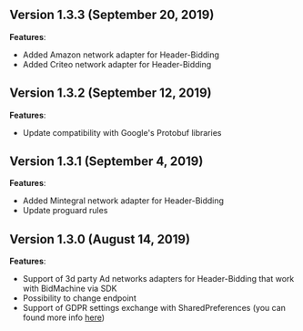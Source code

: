 ## Version 1.3.3 (September 20, 2019)
**Features**:
* Added Amazon network adapter for Header-Bidding
* Added Criteo network adapter for Header-Bidding

## Version 1.3.2 (September 12, 2019)
**Features**:
* Update compatibility with Google's Protobuf libraries

## Version 1.3.1 (September 4, 2019)
**Features**:
* Added Mintegral network adapter for Header-Bidding
* Update proguard rules

## Version 1.3.0 (August 14, 2019)
**Features**:
* Support of 3d party Ad networks adapters for Header-Bidding that work with BidMachine via SDK
* Possibility to change endpoint
* Support of GDPR settings exchange with SharedPreferences (you can found more info [here](https://github.com/InteractiveAdvertisingBureau/GDPR-Transparency-and-Consent-Framework/blob/master/Mobile%20In-App%20Consent%20APIs%20v1.0%20Final.md#how-do-third-party-sdks-vendors-access-the-consent-information-))